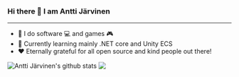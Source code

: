 ### Hi there 👋 I am Antti Järvinen
---



- 🔭 I do software :computer: and games :video_game:
- 🌱 Currently learning mainly .NET core and Unity ECS
- :heart: Eternally grateful for all open source and kind people out there!

<img align="center" alt="Antti Järvinen's github stats" src="https://github-readme-stats-jet-eight.vercel.app/api?username=antja0&count_private=true&show_icons=true" />
<img align="center" src="https://github-readme-stats-jet-eight.vercel.app/api/top-langs/?username=antja0" />

<!--
**antja0/antja0** is a ✨ _special_ ✨ repository because its `README.md` (this file) appears on your GitHub profile.

Here are some ideas to get you started:

- 🔭 I’m currently working on ...
- 🌱 I’m currently learning ...
- 👯 I’m looking to collaborate on ...
- 🤔 I’m looking for help with ...
- 💬 Ask me about ...
- 📫 How to reach me: ...
- 😄 Pronouns: ...
- ⚡ Fun fact: ...
-->
